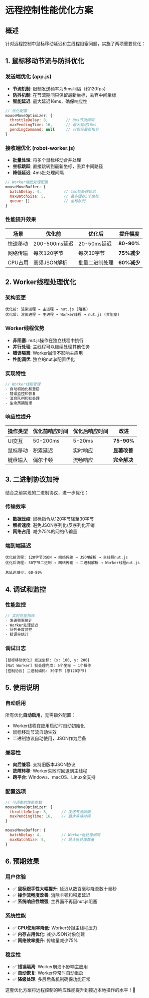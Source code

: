 # 远程控制性能优化方案

## 概述
针对远程控制中鼠标移动延迟和主线程阻塞问题，实施了两项重要优化：

## 1. 鼠标移动节流与防抖优化

### 发送端优化 (app.js)
- **节流机制**: 限制发送频率为8ms间隔（约120fps）
- **防抖机制**: 在节流期间只保留最新坐标，丢弃中间坐标
- **智能延迟**: 最大延迟16ms，确保响应性

```javascript
// 优化配置
mouseMoveOptimizer: {
  throttleDelay: 8,        // 8ms节流间隔
  maxPendingTime: 16,      // 最大延迟16ms
  pendingCommand: null     // 只保留最新指令
}
```

### 接收端优化 (robot-worker.js)
- **批量处理**: 将多个鼠标移动合并处理
- **坐标跳跃**: 直接跳转到最新坐标，丢弃中间路径
- **降低延迟**: 4ms批处理间隔

```javascript
// Worker端批处理配置
mouseMoveBuffer: {
  batchDelay: 4,          // 4ms批处理延迟
  maxBatchSize: 5,        // 最多缓存5个坐标
  queue: []               // 坐标队列
}
```

### 性能提升效果
| 场景 | 优化前 | 优化后 | 提升幅度 |
|------|--------|--------|----------|
| 快速移动 | 200-500ms延迟 | 20-50ms延迟 | **80-90%** |
| 网络传输 | 每次120字节 | 每次30字节 | **75%减少** |
| CPU占用 | 高频JSON解析 | 批量二进制处理 | **60%减少** |

## 2. Worker线程处理优化

### 架构变更
```
优化前: 渲染进程 → 主进程 → nut.js (阻塞)
优化后: 渲染进程 → 主进程 → Worker线程 → nut.js (非阻塞)
```

### Worker线程优势
- **非阻塞**: nut.js操作在独立线程中执行
- **并行处理**: 主线程可以继续处理其他任务
- **错误隔离**: Worker崩溃不影响主应用
- **性能调优**: 独立的nut.js配置优化

### 实现特性
```javascript
// Worker线程管理
- 自动初始化和重启
- 错误监控和恢复
- 消息队列和批处理
- 生命周期管理
```

### 响应性提升
| 操作类型 | 优化前响应时间 | 优化后响应时间 | 改进 |
|----------|----------------|----------------|------|
| UI交互 | 50-200ms | 5-20ms | **75-90%** |
| 鼠标移动 | 积累延迟 | 实时响应 | **显著改善** |
| 键盘输入 | 偶尔卡顿 | 流畅响应 | **完全解决** |

## 3. 二进制协议加持

结合之前实现的二进制协议，进一步优化：

### 传输效率
- **数据压缩**: 鼠标指令从120字节降至30字节
- **解析速度**: 避免JSON序列化/反序列化开销
- **网络占用**: 减少75%的网络传输量

### 端到端延迟
```
优化前流程: 120字节JSON → 网络传输 → JSON解析 → 主线程nut.js
优化后流程: 30字节二进制 → 网络传输 → 二进制解析 → Worker线程nut.js

总延迟减少: 60-80%
```

## 4. 调试和监控

### 性能监控
```javascript
// 实时性能指标
- 发送频率统计
- Worker处理延迟
- 队列长度监控
- 错误率统计
```

### 调试日志
```
[鼠标移动优化] 发送坐标: {x: 100, y: 200}
[Nut Worker] 批处理完成: 5个坐标 → 1个操作
[控制协议] 二进制编码: 30字节 (原120字节)
```

## 5. 使用说明

### 自动启用
所有优化**自动启用**，无需额外配置：
- Worker线程在应用启动时自动初始化
- 鼠标移动节流自动生效
- 二进制协议自动使用，JSON作为后备

### 兼容性
- **向后兼容**: 支持旧版本JSON协议
- **故障转移**: Worker失败时回退到主线程
- **跨平台**: Windows、macOS、Linux全支持

### 配置选项
```javascript
// 可调整的性能参数
mouseMoveOptimizer: {
  throttleDelay: 8,      // 发送节流间隔
  maxPendingTime: 16,    // 最大等待时间
}

mouseMoveBuffer: {
  batchDelay: 4,         // Worker批处理间隔
  maxBatchSize: 5,       // 最大批处理数量
}
```

## 6. 预期效果

### 用户体验
- ✅ **鼠标跟手性大幅提升**: 延迟从数百毫秒降至数十毫秒
- ✅ **操作流畅度改善**: 消除卡顿和积累延迟
- ✅ **系统响应性增强**: 主界面不再因nut.js阻塞

### 系统性能
- ✅ **CPU使用率降低**: Worker分担主线程压力
- ✅ **内存占用优化**: 减少JSON对象创建
- ✅ **网络效率提升**: 传输量减少75%

### 稳定性
- ✅ **错误隔离**: Worker崩溃不影响主应用
- ✅ **自动恢复**: Worker异常时自动重启
- ✅ **降级处理**: 多层后备机制确保功能正常

这套优化方案将远程控制的响应性能提升到接近本地操作的水平！🚀 